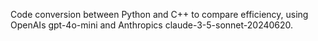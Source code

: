 Code conversion between Python and C++ to compare efficiency, using OpenAIs gpt-4o-mini and Anthropics claude-3-5-sonnet-20240620.